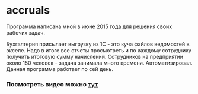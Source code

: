 # accruals

Программа написана мной в июне 2015 года для решения своих рабочих задач.

Бухгалтерия присылает выгрузку из 1С - это куча файлов ведомостей в экселе. Надо в итоге все отчеты просмотреть и по каждому сотруднику получить итоговую сумму начислений.
Сотрудников на предприятии около 150 человек - задача занимала много времени. Автоматизировал. Данная программа работает по сей день.

### Посмотреть видео можно [тут](https://youtu.be/e9RdRHoJN60)
